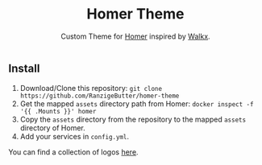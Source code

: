 <h1 align="center">Homer Theme</h1>

<p align="center">
  Custom Theme for <a href="https://github.com/bastienwirtz/homer">Homer</a> inspired by <a href="https://github.com/walkxhub/homer-theme">Walkx</a>.
</p>

<p align="center">
  <a aria-label="License" href="https://github.com/timschneiderxyz/homer-theme/blob/main/LICENSE">
    <img alt="" src="https://img.shields.io/badge/license-mit-689d6a?style=for-the-badge&labelColor=000000">
  </a>
</p>

## Install

1. Download/Clone this repository: `git clone https://github.com/RanzigeButter/homer-theme`
2. Get the mapped `assets` directory path from Homer: `docker inspect -f '{{ .Mounts }}' homer`
3. Copy the `assets` directory from the repository to the mapped `assets` directory of Homer.
4. Add your services in `config.yml`.

You can find a collection of logos [here](https://github.com/timschneiderxyz/assets/tree/main/logos).
